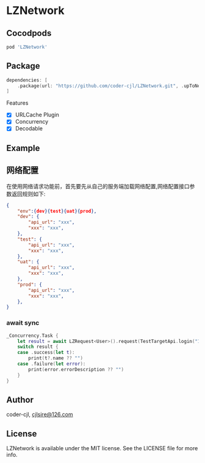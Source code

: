 # LZNetwork

## Cocodpods
```ruby
pod 'LZNetwork'
```

## Package
```swift
dependencies: [
    .package(url: "https://github.com/coder-cjl/LZNetwork.git", .upToNextMajor(from: "0.0.1"))
]
```

Features
- [x] URLCache Plugin
- [x] Concurrency
- [x] Decodable

## Example

## 网络配置
在使用网络请求功能前，首先要先从自己的服务端加载网络配置,网络配置接口参数返回规则如下:
```json
{
    "env":{dev}{test}{uat}{prod},
    "dev": {
        "api_url": "xxx",
        "xxx": "xxx",
    },
    "test": {
        "api_url": "xxx",
        "xxx": "xxx",
    },
    "uat": {
        "api_url": "xxx",
        "xxx": "xxx",
    },
    "prod": {
        "api_url": "xxx",
        "xxx": "xxx",
    },
}
```

### await sync
```swift
_Concurrency.Task {
    let result = await LZRequest<User>().request(TestTargetApi.login("123", "123"))
    switch result {
    case .success(let t):
        print(t?.name ?? "")
    case .failure(let error):
        print(error.errorDescription ?? "")
    }
}
```
### 

## Author

coder-cjl, cjlsire@126.com

## License

LZNetwork is available under the MIT license. See the LICENSE file for more info.
